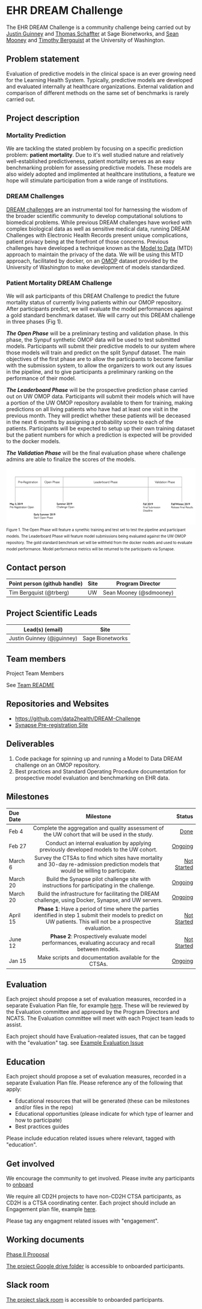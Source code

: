 # EHR DREAM Challenge
The EHR DREAM Challenge is a community challenge being carried out by [Justin Guinney](https://github.com/jguinney) and [Thomas Schaffter](https://github.com/tschaffter) at Sage Bionetworks, and [Sean Mooney](https://github.com/sdmooney) and [Timothy Bergquist](https://github.com/trberg) at the University of Washington.

## Problem statement
Evaluation of predictive models in the clinical space is an ever growing need for the Learning Health System. Typically, predictive models are developed and evaluated internally at healthcare organizations. External validation and comparison of different methods on the same set of benchmarks is rarely carried out. 

## Project description
### Mortality Prediction
We are tackling the stated problem by focusing on a specific prediction problem: **patient mortality**. Due to it's well studied nature and relatively well-established predictiveness, patient mortality serves as an easy benchmarking problem for assessing predictive models. These models are also widely adopted and implimented at healthcare institutions, a feature we hope will stimulate participation from a wide range of institutions.

### DREAM Challenges
 [DREAM challenges](http://dreamchallenges.org/) are an instrumental tool for harnessing the wisdom of the broader scientific community to develop computational solutions to biomedical problems. While previous DREAM challenges have worked with complex biological data as well as sensitive medical data, running DREAM Challenges with Electronic Health Records present unique complications, patient privacy being at the forefront of those concerns. Previous challenges have developed a technique known as the [Model to Data](https://www.nature.com/articles/nbt.4128) (MTD) approach to maintain the privacy of the data. We will be using this MTD approach, facilitated by docker, on an [OMOP](https://github.com/OHDSI/CommonDataModel) dataset provided by the University of Washington to make development of models standardized.

### Patient Mortality DREAM Challenge
We will ask participants of this DREAM Challenge to predict the future mortality status of currently living patients within our OMOP repository. After participants predict, we will evaluate the model performances against a gold standard benchmark dataset. We will carry out this DREAM challenge in three phases (Fig 1).

***The Open Phase*** will be a preliminary testing and validation phase. In this phase, the Synpuf synthetic OMOP data will be used to test submitted models. Participants will submit their predictive models to our system where those models will train and predict on the split Synpuf dataset. The main objectives of the first phase are to allow the participants to become familiar with the submission system, to allow the organizers to work out any issues in the pipeline, and to give participants a preliminary ranking on the performance of their model. 

***The Leaderboard Phase*** will be the prospective prediction phase carried out on UW OMOP data. Participants will submit their models which will have a portion of the UW OMOP repository available to them for training, making predictions on all living patients who have had at least one visit in the previous month. They will predict whether these patients will be deceased in the next 6 months by assigning a probability score to each of the patients. Participants will be expected to setup up their own training dataset but the patient numbers for which a prediction is expected will be provided to the docker models.

***The Validation Phase*** will be the final evaluation phase where challenge admins are able to finalize the scores of the models.


![DREAM Phases](src/timeline_2.png)
<span style="font-size: 0.7em;">Figure 1. The Open Phase will feature a synethic training and test set to test the pipeline and participant models. The Leaderboard Phase will feature model submissions being evaluated against the UW OMOP repository. The gold standard benchmark set will be withheld from the docker models and used to evaluate model performance. Model performance metrics will be returned to the participants via Synapse.</span>



## Contact person

Point person (github handle) | Site | Program Director
----------|--------------|---------------
Tim Bergquist (@trberg) | UW | Sean Mooney (@sdmooney)

## Project Scientific Leads 

Lead(s) (email) | Site
----------|--------------|
Justin Guinney (@jguinney) | Sage Bionetworks


## Team members 

Project Team Members

See [Team README](/team.md)

## Repositories and Websites
- https://github.com/data2health/DREAM-Challenge
- [Synapse Pre-registration Site](https://www.synapse.org/#!Synapse:syn18405991/wiki/589657)

## Deliverables
1. Code package for spinning up and running a Model to Data DREAM challenge on an OMOP repository.
2. Best practices and Standard Operating Procedure documentation for prospective model evaluation and benchmarking on EHR data.

## Milestones 

  Due Date | Milestone    | Status     | 
|:----------|:--------------:|------------:|
Feb 4 | Complete the aggregation and quality assessment of the UW cohort that will be used in the study. | [Done](https://github.com/data2health/DREAM-Challenge/milestone/1)
Feb 27 | Conduct an internal evaluation by applying previously developed models to the UW cohort. | [Ongoing](https://github.com/data2health/DREAM-Challenge/milestone/2)
March 6 | Survey the CTSAs to find which sites have mortality and 30-day re-admission prediction models that would be willing to participate. | [Not Started](https://github.com/data2health/DREAM-Challenge/milestone/3)
March 20 | Build the Synapse pilot challenge site with instructions for participating in the challenge. | [Ongoing](https://github.com/data2health/DREAM-Challenge/milestone/4)
March 20 | Build the infrastructure for facilitating the DREAM challenge, using Docker, Synapse, and UW servers. | [Ongoing](https://github.com/data2health/DREAM-Challenge/milestone/5)
April 15 | **Phase 1**: Have a period of time where the parties identified in step 1 submit their models to predict on UW patients. This will not be a prospective evaluation. | [Not Started](https://github.com/data2health/DREAM-Challenge/milestone/6)
June 12 | **Phase 2**: Prospectively evaluate model performances, evaluating accuracy and recall between models. | [Not Started](https://github.com/data2health/DREAM-Challenge/milestone/7)
Jan 15 | Make scripts and documentation available for the CTSAs. | [Ongoing](https://github.com/data2health/DREAM-Challenge/milestone/8)


## Evaluation
Each project should propose a set of evaluation measures, recorded in a separate Evaluation Plan file, for example [here](https://github.com/data2health/project-repo-template/blob/master/evaluation.md). These will be reviewed by the Evaluation committee and approved by the Program Directors and NCATS. The Evaluation committee will meet with each Project team leads to assist. 

Each project should have Evaluation-realated issues, that can be tagged with the "evaluation" tag. see [Example Evaluation Issue](https://github.com/data2health/project-repo-template/issues/5)

## Education
Each project should propose a set of evaluation measures, recorded in a separate Evaluation Plan file. 
Please reference any of the following that apply: 
- Educational resources that will be generated (these can be milestones and/or files in the repo)
- Educational opportunities (please indicate for which type of learner and how to participate)
- Best practices guides

Please include education related issues where relevant, tagged with "education". 

## Get involved
We encourage the community to get involved. Please invite any participants to [onboard](http://bit.ly/cd2h-onboarding-form)

We require all CD2H projects to have non-CD2H CTSA participants, as CD2H is a CTSA coordinating center. Each project should include an Engagement plan file, example [here](https://github.com/data2health/project-repo-template/blob/master/engagement.md). 

Please tag any engagment related issues with "engagement".

## Working documents
[Phase II Proposal](https://docs.google.com/document/d/1b3hv9Owku002MrCAXH1jVjBkXVWAFamvSYb-bBILvQQ/edit?usp=sharing)

[The project Google drive folder](https://drive.google.com/drive/folders/1XJJDcVJBp-wZ6IBNZBcs-0HlSzvT2Z0g?usp=sharing) is accessible to onboarded participants. 

## Slack room
[The project slack room](https://cd2h.slack.com/messages/C9D9SQWEQ) is accessible to onboarded participants.



